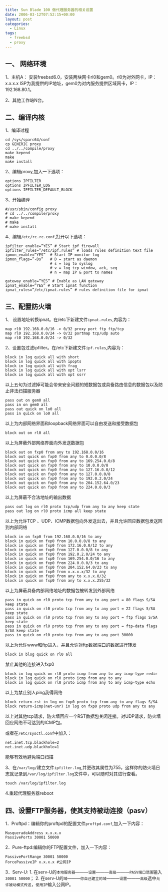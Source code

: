 ```yaml
---
title: Sun Blade 100 做代理服务器的相关设置
date: 2006-03-12T07:52:15+00:00
layout: post
categories:
  - Linux
tags:
  - freebsd
  - proxy
---
```


## 一、 网络环境

1、主机A：
安装freebsd6.0，安装两块网卡rl0和gem0。rl0为对外网卡，IP：x.x.x.x ISP为我提供的IP地址，gem0为对内服务提供区域网卡，IP：192.168.80.1。

2、其他工作站N台。

## 二、编译内核

1、编译过程

```
cd /sys/sparc64/conf
cp GENERIC proxy
cd ../../compile/proxy
make kepend
make
make install
```

2、编辑proxy,加入一下选项：
```
options IPFILTER
options IPFILTER_LOG
options IPFILTER_DEFAULT_BLOCK
```
3、开始编译
```
#/usr/sbin/config proxy
# cd ../../compile/proxy
# make kepend
# make
# make install
```
4、编辑`/etc/rc.rc.conf`,打开以下选项：
```
ipfilter_enable=”YES” # Start ipf firewall
ipfilter_rules=”/etc/ipf.rules” # loads rules definition text file
ipmon_enable=”YES”  # Start IP monitor log
ipmon_flags=”-Ds”   # D = start as daemon
                    # s = log to syslog
                    # v = log tcp window, ack, seq
                    # n = map IP & port to names

gateway_enable=”YES” # Enable as LAN gateway
ipnat_enable=”YES” # Start ipnat function
ipnat_rules=”/etc/ipnat.rules” # rules definition file for ipnat
```

## 三、配置防火墙

1、 设置地址转换ipnat。在/etc下新建文件`ipnat.rules`,内容为：
```
map rl0 192.168.0.0/16 -> 0/32 proxy port ftp ftp/tcp
map rl0 192.168.0.0/24 -> 0/32 portmap tcp/udp auto
map rl0 192.168.0.0/24 -> 0/32
```
2、设置包过滤ipfilter。在/etc下新建文件`ipf.rules`,内容为：
```
block in log quick all with short
block in log quick all with ipopts
block in log quick all with frag
block in log quick all with opt lsrr
block in log quick all with opt ssrr
```
以上五句为过滤掉可能会带来安全问题的短数据包或具备路由信息的数据包以及防止非法扫描服务器
```
pass out on gem0 all
pass in on gem0 all
pass out quick on lo0 all
pass in quick on lo0 all
```
以上为内部网络界面和loopback网络界面可以自由发送和接受数据包
```
block out on rl0 all
```
以上为屏蔽外部网络界面向外发送数据包
```
block out on fxp0 from any to 192.168.0.0/16
block out quick on fxp0 from any to 0.0.0.0/8
block out quick on fxp0 from any to 169.254.0.0/8
block out quick on fxp0 from any to 10.0.0.0/8
block out quick on fxp0 from any to 127.16.0.0/12
block out quick on fxp0 from any to 127.0.0.0/8
block out quick on fxp0 from any to 192.0.2.0/24
block out quick on fxp0 from any to 204.152.64.0/23
block out quick on fxp0 from any to 224.0.0.0/3
```
以上为屏蔽不合法地址的输出数据
```
pass out log on rl0 proto tcp/udp from any to any keep state
pass out log on rl0 proto icmp all keep state
```
以上为允许TCP 、UDP、ICMP数据包向外发送出去，并且允许回应数据包发送回到内部网络
```
block in on fxp0 from 192.168.0.0/16 to any
block in quick on fxp0 from 10.0.0.0/8 to any
block in quick on fxp0 from 172.16.0.0/12 to any
block in quick on fxp0 from 127.0.0.0/8 to any
block in quick on fxp0 from 192.0.2.0/24 to any
block in quick on fxp0 from 169.254.0.0/16 to any
block in quick on fxp0 from 224.0.0.0/3 to any
block in quick on fxp0 from 204.152.64.0/23 to any
block in quick on fxp0 from x.x.x.x/32 to any
block in quick on fxp0 from any to x.x.x.0/32
block in quick on fxp0 from any to x.x.x.255/32
```
以上为屏蔽具备内部网络地址的数据包被转发到外部网络
```
pass in quick on rl0 proto tcp from any to any port = 80 flags S/SA keep state
pass in quick on rl0 proto tcp from any to any port = 22 flags S/SA keep state
pass in quick on rl0 proto tcp from any to any port = ftp flags S/SA keep state
pass in quick on rl0 proto tcp from any to any port = ftp-data flags S/SA keep state
pass in quick on rl0 proto tcp from any to any port 30000
```
以上为允许www和ftp进入，并且允许对ftp数据端口的数据进行转发
```
block in blog quick on rl0 all
```
禁止其他的连接进入fxp0
```
block in log quick on rl0 proto icmp from any to any icmp-type redir
block in log quick on rl0 proto icmp from any to any
block in log quick on rl0 proto icmp from any to any icmp-type echo
```
以上为禁止别人ping我得网络
```
block return-rst in log on fxp0 proto tcp from any to any flags S/SA
block return-icmp(net-unr) in log on fxp0 proto udp from any to any
```
以上对其他tcp请求，防火墙回应一个RST数据包关闭连接。对UDP请求，防火墙回应网络不可达到的ICMP包。

或者在`/etc/sysctl.conf`中加入：
```
net.inet.tcp.blackhole=2
net.inet.udp.blackhole=1
```
能够有效地避免端口扫描

3、在`/var/log/`建立文件`ipfilter.log`,并更改其属性为755，这样你的防火墙日志就记录到`/var/log/ipfilter.log`文件中，可以随时对其进行查看。
```
touch /var/log/ipfilter.log
```
4.重起代理服务器reboot

## 四、设置FTP服务器，使其支持被动连接（pasv）

1．Proftpd：编辑你的proftpd的配置文件`proftpd.conf`,加入一下内容：
```
MasqueradeAddress x.x.x.x
PassivePorts 30001 50000
```
2．Pure-ftpd:编辑你的FTP配置文件，加入一下内容：
```
PassivePortRange 30001 50000
ForcePassiveIP x.x.x.x #公网IP
```
3．Serv-U:
    1. 在serv-U的`本地服务器`―――`设置`―――`高级`―――`PASV端口范围`输入`30001 50000`；
    2. 在serv-U的`域`―――`你自己建立的域`―――`设置`―――`高级`选中`允许被动模式传送`，`使用IP`输入公网IP。